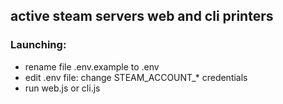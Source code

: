 ## active steam servers web and cli printers

### Launching:

- rename file .env.example to .env
- edit .env file: change STEAM_ACCOUNT_* credentials
- run web.js or cli.js